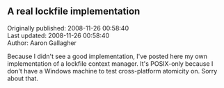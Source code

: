## A real lockfile implementation  
Originally published: 2008-11-26 00:58:40  
Last updated: 2008-11-26 00:58:40  
Author: Aaron Gallagher  
  
Because I didn't see a good implementation, I've posted here my own implementation of a lockfile context manager. It's POSIX-only because I don't have a Windows machine to test cross-platform atomicity on. Sorry about that.